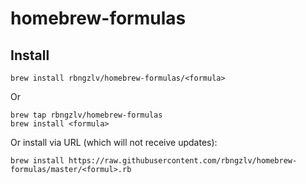 # homebrew-formulas

## Install

```
brew install rbngzlv/homebrew-formulas/<formula>
```

Or

```
brew tap rbngzlv/homebrew-formulas
brew install <formula>
```

Or install via URL (which will not receive updates):

```
brew install https://raw.githubusercontent.com/rbngzlv/homebrew-formulas/master/<formul>.rb
```
